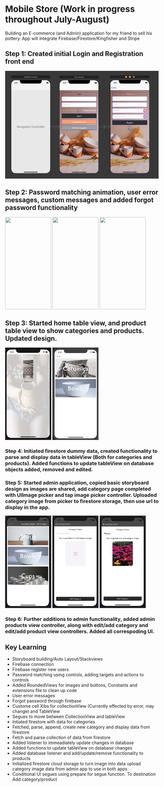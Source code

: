 # Mobile Store (Work in progress throughout July-August)
Building an E-commerce (and Admin) application for my friend to sell his pottery. App will integrate Firebase/Firestore/Kingfisher and Stripe

## Step 1: Created initial Login and Registration front end

<img src="initial.png" width="500" height="350" />

## Step 2: Password matching animation, user error messages, custom messages and added forgot password functionality

<img src="pmatch.gif" width="150" height="300"/> <img src="userError.gif" width="150" height="300"/> <img src="customError.gif" width="150" height="300"/>

## Step 3: Started home table view, and product table view to show categories and products. Updated design.  

<img src="segue.gif" width="150" height="300"/> <img src="udesign.png" width="150" height="300"/>

### Step 4: Initiated firestore dummy data, created functionality to parse and display data in tableView (Both for categories and products). Added functions to update tableView on database objects added, removed and edited.

### Step 5: Started admin application, copied basic storyboard design as images are shared, add category page completed with UIImage picker and tap image picker controller. Uploaded category image from picker to firestore storage, then use url to display in the app. 

<img src="admin.png" width="150" height="300"/> <img src="imagePickers.png" width="150" height="300"/> <img src="imagePicked.png" width="150" height="300"/>

### Step 6: Further additions to admin functionality, added admin products view controller, along with edit/add category and edit/add product view controllers. Added all correspoding UI.  

## Key Learning

* Storyboard building/Auto Layout/Stackviews
* Firebase connection 
* Firebase register new users
* Password matching using controls, adding targets and actions to controls
* Added RoundedViews for images and buttons, Constants and extensions file to clean up code
* User error messages 
* Forgot password through firebase
* Custome cell Xibs for collectionView (Currently effected by error, may change) and TableView 
* Segues to move between CollectionView and tableView
* Intiated firestore with data for categories
* Fetched, parse, append, create new category and display data from firestore
* Fetch and parse collection of data from firestore 
* Added listener to immeadiately update changes in database
* Added functions to update tableView on database changes
* Added database listener and add/update/remove functionality to products
* Initialized firestore cloud storage to turn image into data upload category image data from admin app to use in both apps
* Conditional UI segues using prepare for segue function. To destination Add category/product

